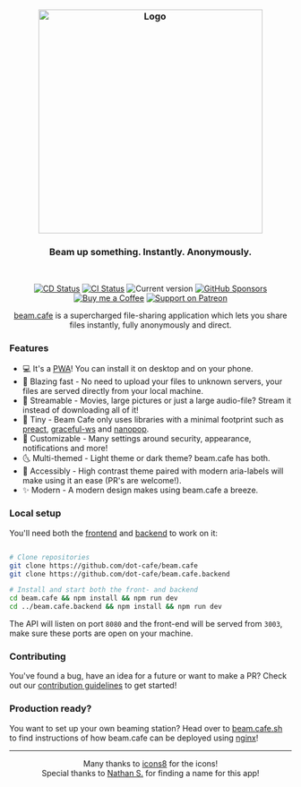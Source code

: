 <h3 align="center">
    <img src="https://user-images.githubusercontent.com/30767528/80746783-b892d180-8b22-11ea-987a-34624c23ee65.png" alt="Logo" height="400">
</h3>

<h3 align="center">
    Beam up something. Instantly. Anonymously.
</h3>

<br/>

<p align="center">
  <a href="https://github.com/dot-cafe/beam.cafe/actions?query=workflow%3ADeploy"><img
     alt="CD Status"
     src="https://github.com/dot-cafe/beam.cafe/workflows/Deploy/badge.svg"/></a>
  <a href="https://github.com/dot-cafe/beam.cafe/actions?query=workflow%3ACI"><img
     alt="CI Status"
     src="https://github.com/dot-cafe/beam.cafe/workflows/CI/badge.svg"/></a>
  <img alt="Current version"
       src="https://img.shields.io/github/tag/dot-cafe/beam.cafe.svg?color=0A8CFF&label=version">
  <a href="https://github.com/sponsors/Simonwep"><img
     alt="GitHub Sponsors"
     src="https://img.shields.io/badge/GitHub-sponsor-0A5DFF.svg"></a>
  <a href="https://www.buymeacoffee.com/aVc3krbXQ"><img
     alt="Buy me a Coffee"
     src="https://img.shields.io/badge/Buy%20Me%20A%20Coffee-donate-FF813F.svg"></a>
  <a href="https://www.patreon.com/simonwep"><img
     alt="Support on Patreon"
     src="https://img.shields.io/badge/Patreon-support-FA8676.svg"></a>
</p>

<p align="center">
    <a href="https://beam.cafe">beam.cafe</a> is a supercharged file-sharing application which lets you share files instantly, fully anonymously and direct.
</p>

### Features
* 💻  It's a [PWA](https://web.dev/progressive-web-apps/)! You can install it on desktop and on your phone.
* 🌠 Blazing fast - No need to upload your files to unknown servers, your files are served directly from your local machine.
* 🌊 Streamable - Movies, large pictures or just a large audio-file? Stream it instead of downloading all of it!
* 🎁 Tiny - Beam Cafe only uses libraries with a minimal footprint such as [preact](https://preactjs.com/), [graceful-ws](https://github.com/Simonwep/graceful-ws) and [nanopop](https://github.com/Simonwep/nanopop).
* 🔧 Customizable - Many settings around security, appearance, notifications and more!
* 🌜 Multi-themed - Light theme or dark theme? beam.cafe has both.
* 🦾 Accessibly - High contrast theme paired with modern aria-labels will make using it an ease (PR's are welcome!).
* ✨ Modern - A modern design makes using beam.cafe a breeze.

### Local setup
You'll need both the [frontend](https://github.com/dot-cafe/beam.cafe) and [backend](https://github.com/dot-cafe/beam.cafe.backend) to work on it:

```sh

# Clone repositories
git clone https://github.com/dot-cafe/beam.cafe
git clone https://github.com/dot-cafe/beam.cafe.backend

# Install and start both the front- and backend
cd beam.cafe && npm install && npm run dev
cd ../beam.cafe.backend && npm install && npm run dev
```

The API will listen on port `8080` and the front-end will be served from `3003`, make sure these ports are open on your machine.

### Contributing
You've found a bug, have an idea for a future or want to make a PR? Check out our [contribution guidelines](https://github.com/dot-cafe/beam.cafe/blob/master/.github/CONTRIBUTING.md) to get started!


### Production ready?
You want to set up your own beaming station? Head over to [beam.cafe.sh](https://github.com/dot-cafe/beam.cafe.sh) to find instructions of how beam.cafe can be deployed using [nginx](https://nginx.org/)!

---

<p align="center">
Many thanks to  <a href="https://icons8.com">icons8</a> for the icons!<br/>
Special thanks to  <a href="https://github.com/NateSeymour">Nathan S.</a> for finding a name for this app!
</p>
